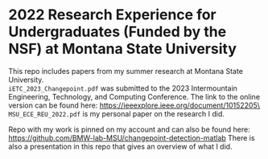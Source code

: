 # 2022 Research Experience for Undergraduates (Funded by the NSF) at Montana State University
This repo includes papers from my summer research at Montana State University.\
`iETC_2023_Changepoint.pdf` was submitted to the 2023 Intermountain Engineering, Technology, and Computing Conference. The link to the online version can be found here: https://ieeexplore.ieee.org/document/10152205\
`MSU_ECE_REU_2022.pdf` is my personal paper on the research I did.

Repo with my work is pinned on my account and can also be found here: https://github.com/BMW-lab-MSU/changepoint-detection-matlab
There is also a presentation in this repo that gives an overview of what I did.
